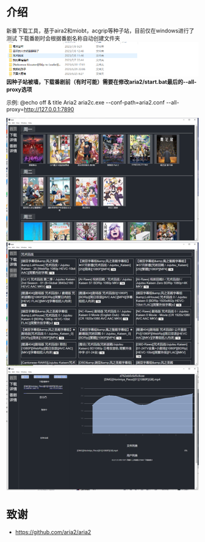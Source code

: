 # 介绍
新番下载工具，基于aira2和miobt，acgrip等种子站，目前仅在windows进行了测试
下载番剧时会根据番剧名称自动创建文件夹
![image text](https://raw.githubusercontent.com/LinneRELLa/ROT/master/imgs/readme4.png)
__因种子站被墙，下载番剧前（有时可能）需要在修改aria2/start.bat最后的--all-proxy选项__

示例:
@echo off & title Aria2
aria2c.exe --conf-path=aria2.conf --all-proxy=http://127.0.0.1:7890

![image text](https://raw.githubusercontent.com/LinneRELLa/ROT/master/imgs/readme1.png)
![image text](https://raw.githubusercontent.com/LinneRELLa/ROT/master/imgs/readme2.png)
![image text](https://raw.githubusercontent.com/LinneRELLa/ROT/master/imgs/readme3.png)




# 致谢
* https://github.com/aria2/aria2